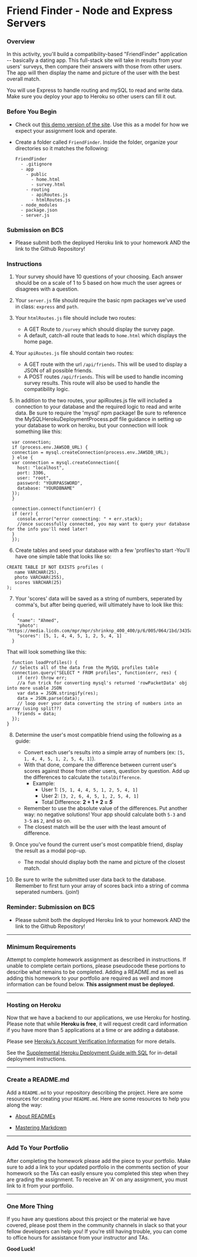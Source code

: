 # Friend Finder - Node and Express Servers

### Overview

In this activity, you'll build a compatibility-based "FriendFinder" application -- basically a dating app. This full-stack site will take in results from your users' surveys, then compare their answers with those from other users. The app will then display the name and picture of the user with the best overall match.

You will use Express to handle routing and mySQL to read and write data. Make sure you deploy your app to Heroku so other users can fill it out.

### Before You Begin

- Check out [this demo version of the site](https://friend-finder-fsf.herokuapp.com/). Use this as a model for how we expect your assignment look and operate.

- Create a folder called `FriendFinder`. Inside the folder, organize your directories so it matches the following:

  ```
  FriendFinder
    - .gitignore
    - app
      - public
        - home.html
        - survey.html
      - routing
        - apiRoutes.js
        - htmlRoutes.js
    - node_modules
    - package.json
    - server.js
  ```

### Submission on BCS

- Please submit both the deployed Heroku link to your homework AND the link to the Github Repository!

### Instructions

1. Your survey should have 10 questions of your choosing. Each answer should be on a scale of 1 to 5 based on how much the user agrees or disagrees with a question.

2. Your `server.js` file should require the basic npm packages we've used in class: `express` and `path`.

3. Your `htmlRoutes.js` file should include two routes:

   - A GET Route to `/survey` which should display the survey page.
   - A default, catch-all route that leads to `home.html` which displays the home page.

4. Your `apiRoutes.js` file should contain two routes:

   - A GET route with the url `/api/friends`. This will be used to display a JSON of all possible friends.
   - A POST routes `/api/friends`. This will be used to handle incoming survey results. This route will also be used to handle the compatibility logic.

5. In addition to the two routes, your apiRoutes.js file will included a connection to your database and the required logic to read and write data. Be sure to require the 'mysql' npm package!
   Be sure to reference the MySQLHerokuDeploymentProcess.pdf file guidance in setting up your database to work on heroku, but your connection will look something like this:

```
  var connection;
  if (process.env.JAWSDB_URL) {
  connection = mysql.createConnection(process.env.JAWSDB_URL);
  } else {
  var connection = mysql.createConnection({
    host: "localhost",
    port: 3306,
    user: "root",
    password: "YOURPASSWORD",
    database: "YOURDBNAME"
  });
  }

  connection.connect(function(err) {
  if (err) {
    console.error("error connecting: " + err.stack);
    //once successfully connected, you may want to query your database for the info you'll need later!
  }
  });
```

6. Create tables and seed your database with a few 'profiles'to start
   -You'll have one simple table that looks like so:

```
CREATE TABLE IF NOT EXISTS profiles (
   name VARCHAR(25),
   photo VARCHAR(255),
   scores VARCHAR(25)
);

```

7. Your 'scores' data will be saved as a string of numbers, seperated by comma's, but after being queried, will ultimately have to look like this:

```
  {
    "name": "Ahmed",
    "photo": "https://media.licdn.com/mpr/mpr/shrinknp_400_400/p/6/005/064/1bd/3435aa3.jpg",
    "scores": [5, 1, 4, 4, 5, 1, 2, 5, 4, 1]
  }
```

That will look something like this:

```
  function loadProfiles() {
  // Selects all of the data from the MySQL profiles table
  connection.query("SELECT * FROM profiles", function(err, res) {
    if (err) throw err;
    //a fun trick for converting mysql's returned 'rowPacketData' obj into more usable JSON
    var data = JSON.stringify(res);
    data = JSON.parse(data);
    // loop over your data converting the string of numbers into an array (using split??)
    friends = data;
  });
}
```

8. Determine the user's most compatible friend using the following as a guide:

   - Convert each user's results into a simple array of numbers (ex: `[5, 1, 4, 4, 5, 1, 2, 5, 4, 1]`).
   - With that done, compare the difference between current user's scores against those from other users, question by question. Add up the differences to calculate the `totalDifference`.
     - Example:
       - User 1: `[5, 1, 4, 4, 5, 1, 2, 5, 4, 1]`
       - User 2: `[3, 2, 6, 4, 5, 1, 2, 5, 4, 1]`
       - Total Difference: **2 + 1 + 2 =** **_5_**
   - Remember to use the absolute value of the differences. Put another way: no negative solutions! Your app should calculate both `5-3` and `3-5` as `2`, and so on.
   - The closest match will be the user with the least amount of difference.

9. Once you've found the current user's most compatible friend, display the result as a modal pop-up.

   - The modal should display both the name and picture of the closest match.

10. Be sure to write the submitted user data back to the database. Remember to first turn your array of scores back into a string of comma seperated numbers. (join!)

### Reminder: Submission on BCS

- Please submit both the deployed Heroku link to your homework AND the link to the Github Repository!

---

### Minimum Requirements

Attempt to complete homework assignment as described in instructions. If unable to complete certain portions, please pseudocode these portions to describe what remains to be completed. Adding a README.md as well as adding this homework to your portfolio are required as well and more information can be found below. **This assignment must be deployed.**

---

### Hosting on Heroku

Now that we have a backend to our applications, we use Heroku for hosting. Please note that while **Heroku is free**, it will request credit card information if you have more than 5 applications at a time or are adding a database.

Please see [Heroku’s Account Verification Information](https://devcenter.heroku.com/articles/account-verification) for more details.

See the [Supplemental Heroku Deployment Guide with SQL](../../MySQLHerokuDeploymentProcess.pdf) for in-detail deployment instructions.

---

### Create a README.md

Add a `README.md` to your repository describing the project. Here are some resources for creating your `README.md`. Here are some resources to help you along the way:

- [About READMEs](https://help.github.com/articles/about-readmes/)

- [Mastering Markdown](https://guides.github.com/features/mastering-markdown/)

---

### Add To Your Portfolio

After completing the homework please add the piece to your portfolio. Make sure to add a link to your updated portfolio in the comments section of your homework so the TAs can easily ensure you completed this step when they are grading the assignment. To receive an 'A' on any assignment, you must link to it from your portfolio.

---

### One More Thing

If you have any questions about this project or the material we have covered, please post them in the community channels in slack so that your fellow developers can help you! If you're still having trouble, you can come to office hours for assistance from your instructor and TAs.

**Good Luck!**
